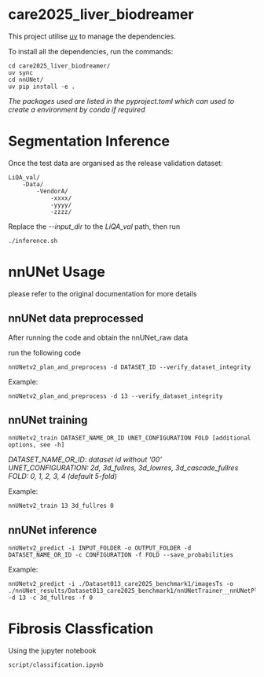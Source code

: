 # care2025_liver_biodreamer

This project utilise [uv](https://docs.astral.sh/uv/) to manage the dependencies.

To install all the dependencies, run the commands:
````
cd care2025_liver_biodreamer/
uv sync
cd nnUNet/
uv pip install -e .
````

*The packages used are listed in the pyproject.toml which can used to create a environment by conda if required* 

# Segmentation Inference
Once the test data are organised as the release validation dataset:
````
LiQA_val/
    -Data/
        -VendorA/
            -xxxx/
            -yyyy/
            -zzzz/
````
Replace the *--input_dir* to the *LiQA_val* path, then run
````
./inference.sh
````

# nnUNet Usage
please refer to the original documentation for more details 
## nnUNet data preprocessed
After running the code and obtain the nnUNet_raw data

run the following code
````
nnUNetv2_plan_and_preprocess -d DATASET_ID --verify_dataset_integrity
````
Example:
```Console
nnUNetv2_plan_and_preprocess -d 13 --verify_dataset_integrity
```

## nnUNet training
```Console
nnUNetv2_train DATASET_NAME_OR_ID UNET_CONFIGURATION FOLD [additional options, see -h]
```
*DATASET_NAME_OR_ID: dataset id without '00'* \
*UNET_CONFIGURATION: 2d, 3d_fullres, 3d_lowres, 3d_cascade_fullres*\
*FOLD: 0, 1, 2, 3, 4 (default 5-fold)*

Example:
```Console
nnUNetv2_train 13 3d_fullres 0
```

## nnUNet inference
```
nnUNetv2_predict -i INPUT_FOLDER -o OUTPUT_FOLDER -d DATASET_NAME_OR_ID -c CONFIGURATION -f FOLD --save_probabilities
```

Example:
```Console
nnUNetv2_predict -i ./Dataset013_care2025_benchmark1/imagesTs -o ./nnUNet_results/Dataset013_care2025_benchmark1/nnUNetTrainer__nnUNetPlans__3d_fullres/fold_0/inference_test -d 13 -c 3d_fullres -f 0
```

# Fibrosis Classfication
Using the jupyter notebook
```Console
script/classification.ipynb
```